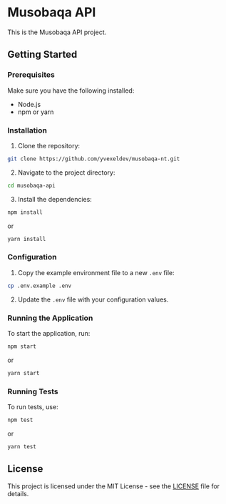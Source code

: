 # Musobaqa API

This is the Musobaqa API project.

## Getting Started

### Prerequisites

Make sure you have the following installed:

- Node.js
- npm or yarn

### Installation

1. Clone the repository:

```sh
git clone https://github.com/yvexeldev/musobaqa-nt.git
```

2. Navigate to the project directory:

```sh
cd musobaqa-api
```

3. Install the dependencies:

```sh
npm install
```

or

```sh
yarn install
```

### Configuration

1. Copy the example environment file to a new `.env` file:

```sh
cp .env.example .env
```

2. Update the `.env` file with your configuration values.

### Running the Application

To start the application, run:

```sh
npm start
```

or

```sh
yarn start
```

### Running Tests

To run tests, use:

```sh
npm test
```

or

```sh
yarn test
```

## License

This project is licensed under the MIT License - see the [LICENSE](LICENSE) file for details.

